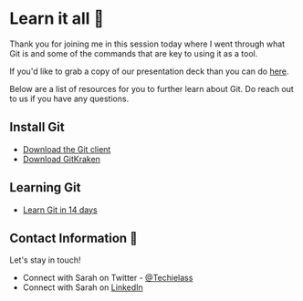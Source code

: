 
# Learn it all 📘

Thank you for joining me in this session today where I went through what Git is and some of the commands that are key to using it as a tool.    

If you'd like to grab a copy of our presentation deck than you can do [here](https://github.com/weeyin83/Presentations/blob/main/2022/learngit/howmuchgit-public.pptx).

Below are a list of resources for you to further learn about Git.   Do reach out to us if you have any questions. 

## Install Git

- [Download the Git client](https://git-scm.com/downloads)
- [Download GitKraken](https://www.gitkraken.com/invite/pYx7cNys)

## Learning Git

- [Learn Git in 14 days](https://github.com/weeyin83/14daysofgit)



## Contact Information 👋

Let's stay in touch! 

- Connect with Sarah on Twitter - [@Techielass](https://twitter.com/techielass)
- Connect with Sarah on [LinkedIn](https://in.linkedin.com/in/sazlean)


